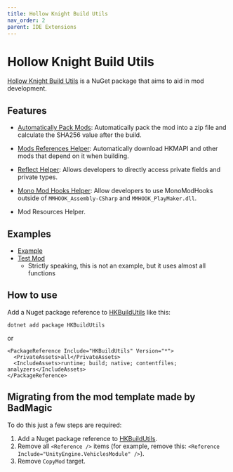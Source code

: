 ```yaml
---
title: Hollow Knight Build Utils
nav_order: 2
parent: IDE Extensions
---
```


# Hollow Knight Build Utils

[Hollow Knight Build Utils](https://www.nuget.org/packages/HKBuildUtils) is a NuGet package that aims to aid in mod development.

## Features

- [Automatically Pack Mods](modpack.md): Automatically pack the mod into a zip file and calculate the SHA256 value after the build.

- [Mods References Helper](mod-reflection-helper.md): Automatically download HKMAPI and other mods that depend on it when building.

- [Reflect Helper](reflect-helper.md): Allows developers to directly access private fields and private types.

- [Mono Mod Hooks Helper](monomod-hooks-helper.md): Allow developers to use MonoModHooks outside of `MMHOOK_Assembly-CSharp` and `MMHOOK_PlayMaker.dll`.

- Mod Resources Helper.

## Examples
- [Example](https://github.com/HKLab/HKBuildUtils/tree/master/Example/Example/Example)
- [Test Mod](https://github.com/HKLab/HKBuildUtils/tree/master/Example/TestMod/TestMod)
    - Strictly speaking, this is not an example, but it uses almost all functions

## How to use

Add a Nuget package reference to [HKBuildUtils](https://www.nuget.org/packages/HKBuildUtils) like this:
```
dotnet add package HKBuildUtils
```
or
```
<PackageReference Include="HKBuildUtils" Version="*">
  <PrivateAssets>all</PrivateAssets>
  <IncludeAssets>runtime; build; native; contentfiles; analyzers</IncludeAssets>
</PackageReference>
```

## Migrating from the mod template made by BadMagic
To do this just a few steps are required:

1. Add a Nuget package reference to [HKBuildUtils](https://www.nuget.org/packages/HKBuildUtils).
2. Remove all `<Reference />` items (for example, remove this: `<Reference Include="UnityEngine.VehiclesModule" />`).
3. Remove `CopyMod` target.

